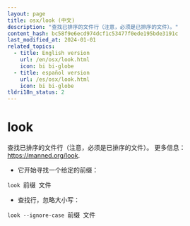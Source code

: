```yaml
---
layout: page
title: osx/look (中文)
description: "查找已排序的文件行（注意，必须是已排序的文件）。"
content_hash: bc58f9e6ecd974dcf1c53477f0ede195bde3191c
last_modified_at: 2024-01-01
related_topics:
  - title: English version
    url: /en/osx/look.html
    icon: bi bi-globe
  - title: español version
    url: /es/osx/look.html
    icon: bi bi-globe
tldri18n_status: 2
---
```

# look

查找已排序的文件行（注意，必须是已排序的文件）。
更多信息：<https://manned.org/look>.

- 它开始寻找一个给定的前缀：

`look `<span class="tldr-var badge badge-pill bg-dark-lm bg-white-dm text-white-lm text-dark-dm font-weight-bold">前缀</span>` `<span class="tldr-var badge badge-pill bg-dark-lm bg-white-dm text-white-lm text-dark-dm font-weight-bold">文件</span>

- 查找行，忽略大小写：

`look --ignore-case `<span class="tldr-var badge badge-pill bg-dark-lm bg-white-dm text-white-lm text-dark-dm font-weight-bold">前缀</span>` `<span class="tldr-var badge badge-pill bg-dark-lm bg-white-dm text-white-lm text-dark-dm font-weight-bold">文件</span>
